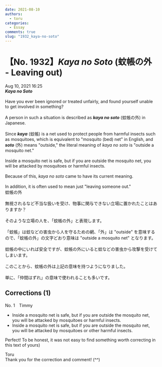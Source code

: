 ```yaml
---
date: 2021-08-10
authors:
  - toru
categories:
  - Essay
comments: true
slug: "1932_kaya-no-soto"
---
```


# 【No. 1932】<strong><em>Kaya no Soto</em></strong> (蚊帳の外 - Leaving out)
<div class="date">Aug 10, 2021 16:25</div>
<div id="post"><div id="body_show_ori">
<strong><em>Kaya no Soto</em></strong> <br/><br/>Have you ever been ignored or treated unfairly, and found yourself unable to get involved in something?<br/><br/>A person in such a situation is described as <strong><em>kaya no soto</em></strong> (蚊帳の外) in Japanese.<br/><br/>Since <strong><em>kaya</em></strong> (蚊帳) is a net used to protect people from harmful insects such as mosquitoes, which is equivalent to "mosquito (bed) net" in English, and <strong><em>soto</em></strong> (外) means "outside," the literal meaning of <em>kaya no soto</em> is "outside a mosquito net."<br/><br/>Inside a mosquito net is safe, but if you are outside the mosquito net, you will be attacked by mosquitoes or harmful insects.<br/><br/>Because of this, <em>kaya no soto</em> came to have its current meaning.<br/><br/>In addition, it is often used to mean just "leaving someone out."
</div></div>

<!-- more -->

<div id="post_ja"><div id="body_show_mo">
蚊帳の外<br/><br/>無視されるなど不当な扱いを受け、物事に関与できない立場に置かれたことはありますか？<br/><br/>そのような立場の人を、「蚊帳の外」と表現します。<br/><br/>「蚊帳」は蚊などの害虫から人を守るための網、「外」は "outside" を意味するので、「蚊帳の外」の文字どおり意味は "outside a mosquito net" となります。<br/><br/>蚊帳の中にいれば安全ですが、蚊帳の外にいると蚊などの害虫から攻撃を受けてしまいます。<br/><br/>このことから、蚊帳の外は上記の意味を持つようになりました。<br/><br/>単に、「仲間はずれ」の意味で使われることも多いです。
</div></div>

## Corrections (1)
<div id="block"><div class="first_name"> No. 1　<span class="just_name">Timmy</span></div><div id="block2">
<ul class="correction_field">
<li class="incorrect">Inside a mosquito net is safe, but if you are outside the mosquito net, you will be attacked by mosquitoes or harmful insects.</li>
<li class="corrected correct">
Inside a mosquito net is safe, but if you are outside the mosquito net, you will be attacked by mosquitoes or <span class="f_blue">other</span> harmful insects.
</li>
</ul>
<p class="comment_small">
 Perfect! To be honest, it was not easy to find something worth correcting in this text of yours)
</p>

</div><div class="name"><span class="just_name">Toru</span><br>
Thank you for the correction and comment! (^^)
</div>
</div>
